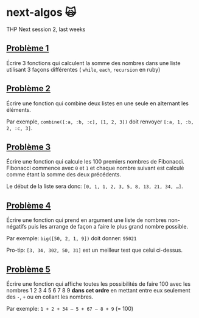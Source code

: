 # next-algos 🙀
THP Next session 2, last weeks

## [Problème 1](pb-1/sums.rb)

Écrire 3 fonctions qui calculent la somme des nombres dans une liste utilisant 3 façons différentes ( `while`, `each`, `recursion` en ruby)

## [Problème 2](pb-2)

Écrire une fonction qui combine deux listes en une seule en alternant les éléments.

Par exemple, `combine([:a, :b, :c], [1, 2, 3])` doit renvoyer `[:a, 1, :b, 2, :c, 3]`.

## [Problème 3](pb-3)

Écrire une fonction qui calcule les 100 premiers nombres de Fibonacci. Fibonacci commence avec `0` et `1` et chaque nombre suivant est calculé comme étant la somme des deux précédents.

Le début de la liste sera donc: `[0, 1, 1, 2, 3, 5, 8, 13, 21, 34, …]`.

## [Problème 4](pb-4)

Écrire une fonction qui prend en argument une liste de nombres non\-négatifs puis les arrange de façon a faire le plus grand nombre possible.

Par exemple: `big([50, 2, 1, 9])` doit donner: `95021`

Pro\-tip: `[3, 34, 302, 50, 31]` est un meilleur test que celui ci\-dessus.

## [Problème 5](pb-5)

Écrire une fonction qui affiche toutes les possibilités de faire 100 avec les nombres 1 2 3 4 5 6 7 8 9 **dans cet ordre** en mettant entre eux seulement des `-`, `+` ou en collant les nombres.

Par exemple: `1 + 2 + 34 – 5 + 67 – 8 + 9` (= 100)
